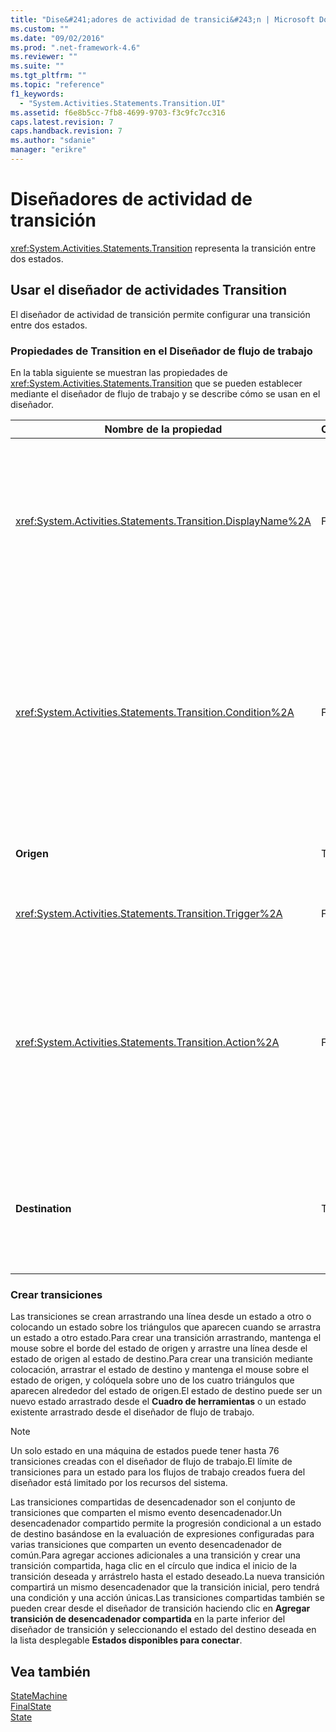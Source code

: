 ```yaml
---
title: "Dise&#241;adores de actividad de transici&#243;n | Microsoft Docs"
ms.custom: ""
ms.date: "09/02/2016"
ms.prod: ".net-framework-4.6"
ms.reviewer: ""
ms.suite: ""
ms.tgt_pltfrm: ""
ms.topic: "reference"
f1_keywords: 
  - "System.Activities.Statements.Transition.UI"
ms.assetid: f6e8b5cc-7fb8-4699-9703-f3c9fc7cc316
caps.latest.revision: 7
caps.handback.revision: 7
ms.author: "sdanie"
manager: "erikre"
---
```

# Dise&#241;adores de actividad de transici&#243;n
<xref:System.Activities.Statements.Transition> representa la transición entre dos estados.  
  
## Usar el diseñador de actividades Transition  
 El diseñador de actividad de transición permite configurar una transición entre dos estados.  
  
### Propiedades de Transition en el Diseñador de flujo de trabajo  
 En la tabla siguiente se muestran las propiedades de <xref:System.Activities.Statements.Transition> que se pueden establecer mediante el diseñador de flujo de trabajo y se describe cómo se usan en el diseñador.  
  
|Nombre de la propiedad|Obligatorio|Uso|  
|----------------------------|-----------------|---------|  
|<xref:System.Activities.Statements.Transition.DisplayName%2A>|False|Especifica el nombre descriptivo del diseñador de actividades <xref:System.Activities.Statements.Transition>.El valor predeterminado es **T1**.El valor se puede editar en la cuadrícula de propiedades, en el encabezado del diseñador expandido de la transición y en el encabezado de la sección de acción desde el diseñador expandido de la transición.<xref:System.Activities.Activity.DisplayName%2A> se usa en la ruta de navegación que se muestra en la parte superior del diseñador de flujo de trabajo.<br /><br /> Aunque el valor de propiedad <xref:System.Activities.Activity.DisplayName%2A> no sea obligatorio, el procedimiento recomendado es usar uno.|  
|<xref:System.Activities.Statements.Transition.Condition%2A>|False|Si está presente, especifica una expresión que se debe evaluar como **True** antes de que el control se pase al estado de destino.Esta condición se puede editar en la cuadrícula de propiedades y en el diseñador expandido de transición.Varias condiciones en una transición compartida se evalúan en el orden en que aparecen en el diseñador de la transición. **Note:**  Tenga en cuenta que si la condición <xref:System.Activities.Statements.Transition.Condition%2A> de una transición se evalúa en **False** \(o todas las condiciones de una transición de desencadenador compartido se evalúan en **False**\), la transición no se producirá y se reprogramarán todos los desencadenadores para todas las transiciones desde el estado.En este tutorial, no puede suceder esta situación debido a la forma en que están configuradas las condiciones \(tenemos acciones específicas para determinar si el supuesto es correcto o incorrecto\).|  
|**Origen**|True|Indica el estado del que esta transición se origina.Al hacer clic en el nombre del estado de origen se cambia la vista de diseñador a una vista expandida de ese estado.Se establece este valor cuando la transición se crea y no se puede cambiar.|  
|<xref:System.Activities.Statements.Transition.Trigger%2A>|False|Especifica la actividad cuya finalización inicia la transición.Para establecer esta actividad, arrastre una actividad del **Cuadro de herramientas** y colóquela sobre la sección **Desencadenador** de la transición.|  
|<xref:System.Activities.Statements.Transition.Action%2A>|False|Especifica la actividad que se ejecuta cuando la actividad desencadenadora se completa y <xref:System.Activities.Statements.Transition.Condition%2A>, si está presente, se evalúa como **true**.Se ejecuta esta actividad en la transición al estado de destino, después de que la actividad <xref:System.Activities.Statements.State.Exit%2A> para el estado de origen, si existe, se ejecute.Cuando el diseñador de transición se expande, este valor se puede establecer arrastrando una actividad del **Cuadro de herramientas** y colocándola sobre la sección **Acción** de la transición.Puede haber varias acciones para una única transición.Las acciones individuales se pueden expandir y contraer, y se pueden ordenar haciendo clic en la flecha arriba o abajo que aparece en la acción cuando hay varias acciones en una transición.|  
|**Destination**|True|Indica el estado al que cambia la máquina de estados después de que la transición se complete.Esto corresponde a la propiedad <xref:System.Activities.Statements.Transition.To%2A> de la transición en el modelo de objetos.Al hacer clic en el nombre del estado de destino se cambia la vista de diseñador a una vista expandida de ese estado.Se establece este valor cuando la transición se crea y se puede cambiar arrastrando la flecha que conecta la transición al estado de destino en el diseñador.|  
  
### Crear transiciones  
 Las transiciones se crean arrastrando una línea desde un estado a otro o colocando un estado sobre los triángulos que aparecen cuando se arrastra un estado a otro estado.Para crear una transición arrastrando, mantenga el mouse sobre el borde del estado de origen y arrastre una línea desde el estado de origen al estado de destino.Para crear una transición mediante colocación, arrastrar el estado de destino y mantenga el mouse sobre el estado de origen, y colóquela sobre uno de los cuatro triángulos que aparecen alrededor del estado de origen.El estado de destino puede ser un nuevo estado arrastrado desde el **Cuadro de herramientas** o un estado existente arrastrado desde el diseñador de flujo de trabajo.  
  
> [!NOTE]
>  Un solo estado en una máquina de estados puede tener hasta 76 transiciones creadas con el diseñador de flujo de trabajo.El límite de transiciones para un estado para los flujos de trabajo creados fuera del diseñador está limitado por los recursos del sistema.  
  
 Las transiciones compartidas de desencadenador son el conjunto de transiciones que comparten el mismo evento desencadenador.Un desencadenador compartido permite la progresión condicional a un estado de destino basándose en la evaluación de expresiones configuradas para varias transiciones que comparten un evento desencadenador de común.Para agregar acciones adicionales a una transición y crear una transición compartida, haga clic en el círculo que indica el inicio de la transición deseada y arrástrelo hasta el estado deseado.La nueva transición compartirá un mismo desencadenador que la transición inicial, pero tendrá una condición y una acción únicas.Las transiciones compartidas también se pueden crear desde el diseñador de transición haciendo clic en **Agregar transición de desencadenador compartida** en la parte inferior del diseñador de transición y seleccionando el estado del destino deseada en la lista desplegable **Estados disponibles para conectar**.  
  
## Vea también  
 [StateMachine](../workflow-designer/statemachine-activity-designer.md)   
 [FinalState](../workflow-designer/finalstate-activity-designer.md)   
 [State](../workflow-designer/state-activity-designer.md)